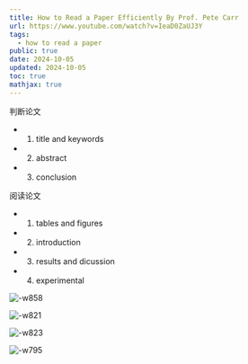 ```yaml
---
title: How to Read a Paper Efficiently By Prof. Pete Carr
url: https://www.youtube.com/watch?v=IeaD0ZaUJ3Y
tags:
  - how to read a paper
public: true
date: 2024-10-05
updated: 2024-10-05
toc: true
mathjax: true
---
```


判断论文

  + 1. title and keywords

  + 2. abstract

  + 3. conclusion

阅读论文

  + 1. tables and figures

  + 2. introduction

  + 3. results and dicussion

  + 4. experimental

![-w858](https://media.xiang578.com/15325188414066.jpg)

![-w821](https://media.xiang578.com/15325189229759.jpg)

![-w823](https://media.xiang578.com/15325189866379.jpg)

![-w795](https://media.xiang578.com/15325191009136.jpg)
